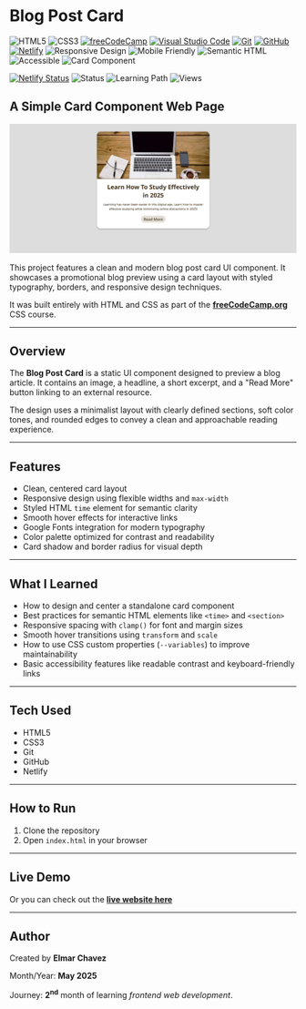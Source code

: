 # Blog Post Card

![HTML5](https://img.shields.io/badge/HTML5-E34F26?style=for-the-badge&logo=html5&logoColor=white)
![CSS3](https://img.shields.io/badge/CSS3-1572B6?style=for-the-badge&logo=css3&logoColor=white)
[![freeCodeCamp](https://img.shields.io/badge/freeCodeCamp-27273D?style=for-the-badge&logo=freecodecamp&logoColor=white)](https://www.freecodecamp.org/)
[![Visual Studio Code](https://img.shields.io/badge/VS%20Code-007ACC?style=for-the-badge&logo=visual-studio-code&logoColor=white)](https://code.visualstudio.com/)
[![Git](https://img.shields.io/badge/Git-F05032?style=for-the-badge&logo=git&logoColor=white)](https://git-scm.com/)
[![GitHub](https://img.shields.io/badge/GitHub-181717?style=for-the-badge&logo=github&logoColor=white)](https://github.com/)
[![Netlify](https://img.shields.io/badge/Netlify-00C7B7?style=for-the-badge&logo=netlify&logoColor=white)](https://www.netlify.com/)
![Responsive Design](https://img.shields.io/badge/Responsive%20Design-2196F3?style=for-the-badge&logo=responsive&logoColor=white)
![Mobile Friendly](https://img.shields.io/badge/Mobile%20Friendly-✅-brightgreen?style=for-the-badge)
![Semantic HTML](https://img.shields.io/badge/Semantic%20HTML-ff9800?style=for-the-badge)
![Accessible](https://img.shields.io/badge/Accessibility-A11Y-0052cc?style=for-the-badge)
![Card Component](https://img.shields.io/badge/Card%20Component-Design-lightgrey?style=for-the-badge)

[![Netlify Status](https://api.netlify.com/api/v1/badges/ff5862bc-d19d-4c2a-bdfc-777d0a30ab35/deploy-status)](https://blog-post-card-fcc-jiro.netlify.app/)
![Status](https://img.shields.io/badge/status-complete-brightgreen)
![Learning Path](https://img.shields.io/badge/learning%20path-month%202-blue)
![Views](https://visitor-badge.laobi.icu/badge?page_id=CodingWithJiro.freecodecamp-css-blog-post-card&left_text=repo%20views)

## A Simple Card Component Web Page

![Screenshot of the project](./screenshot.png)

This project features a clean and modern blog post card UI component. It showcases a promotional blog preview using a card layout with styled typography, borders, and responsive design techniques.

It was built entirely with HTML and CSS as part of the **[freeCodeCamp.org](https://www.freecodecamp.org/learn/full-stack-developer/)** CSS course.

---

## Overview

The **Blog Post Card** is a static UI component designed to preview a blog article. It contains an image, a headline, a short excerpt, and a "Read More" button linking to an external resource.

The design uses a minimalist layout with clearly defined sections, soft color tones, and rounded edges to convey a clean and approachable reading experience.

---

## Features

- Clean, centered card layout
- Responsive design using flexible widths and `max-width`
- Styled HTML `time` element for semantic clarity
- Smooth hover effects for interactive links
- Google Fonts integration for modern typography
- Color palette optimized for contrast and readability
- Card shadow and border radius for visual depth

---

## What I Learned

- How to design and center a standalone card component
- Best practices for semantic HTML elements like `<time>` and `<section>`
- Responsive spacing with `clamp()` for font and margin sizes
- Smooth hover transitions using `transform` and `scale`
- How to use CSS custom properties (`--variables`) to improve maintainability
- Basic accessibility features like readable contrast and keyboard-friendly links

---

## Tech Used

- HTML5
- CSS3
- Git
- GitHub
- Netlify

---

## How to Run

1. Clone the repository
2. Open `index.html` in your browser

---

## Live Demo

Or you can check out the **[live website here](https://blog-post-card-fcc-jiro.netlify.app/)**

---

## Author

Created by **Elmar Chavez**

Month/Year: **May 2025**

Journey: **2<sup>nd</sup>** month of learning _frontend web development_.
